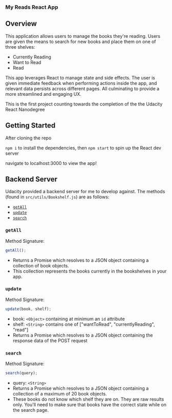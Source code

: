 ### My Reads React App

## Overview

This application allows users to manage the books they're reading. Users are given the means to search for new books and place them on one of three shelves:

- Currently Reading
- Want to Read
- Read

This app leverages React to manage state and side effects. The user is given immediate feedback when performing actions inside the app, and relevant data persists across different pages. All culminating to provide a more streamlined and engaging UX.

This is the first project counting towards the completion of the the Udacity React Nanodegree

## Getting Started

After cloning the repo

`npm i` to install the dependencies, then
`npm start` to spin up the React dev server

navigate to localhost:3000 to view the app!

## Backend Server

Udacity provided a backend server for me to develop against. The methods (found in `src/utils/Bookshelf.js`) are as follows:

- [`getAll`](#getall)
- [`update`](#update)
- [`search`](#search)

### `getAll`

Method Signature:

```js
getAll();
```

- Returns a Promise which resolves to a JSON object containing a collection of book objects.
- This collection represents the books currently in the bookshelves in your app.

### `update`

Method Signature:

```js
update(book, shelf);
```

- book: `<Object>` containing at minimum an `id` attribute
- shelf: `<String>` contains one of ["wantToRead", "currentlyReading", "read"]
- Returns a Promise which resolves to a JSON object containing the response data of the POST request

### `search`

Method Signature:

```js
search(query);
```

- query: `<String>`
- Returns a Promise which resolves to a JSON object containing a collection of a maximum of 20 book objects.
- These books do not know which shelf they are on. They are raw results only. You'll need to make sure that books have the correct state while on the search page.
